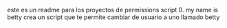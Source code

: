 este es un readme para los proyectos de permissions
script 0. my name is betty crea un script que te permite cambiar de usuario a uno llamado betty
